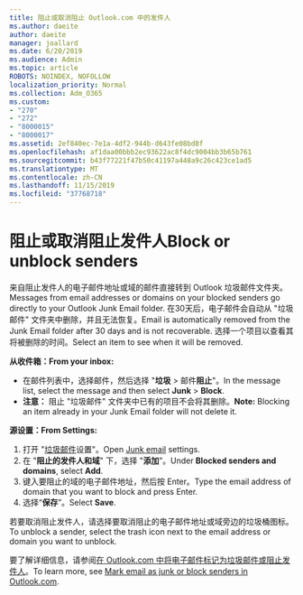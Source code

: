 ```yaml
---
title: 阻止或取消阻止 Outlook.com 中的发件人
ms.author: daeite
author: daeite
manager: joallard
ms.date: 6/20/2019
ms.audience: Admin
ms.topic: article
ROBOTS: NOINDEX, NOFOLLOW
localization_priority: Normal
ms.collection: Adm_O365
ms.custom:
- "270"
- "272"
- "8000015"
- "8000017"
ms.assetid: 2ef840ec-7e1a-4df2-944b-d643fe08bd8f
ms.openlocfilehash: af1daa00bbb2ec93622ac8f4dc9004bb3b65b761
ms.sourcegitcommit: b43f77221f47b50c41197a448a9c26c423ce1ad5
ms.translationtype: MT
ms.contentlocale: zh-CN
ms.lasthandoff: 11/15/2019
ms.locfileid: "37768718"
---
```

# <a name="block-or-unblock-senders"></a><span data-ttu-id="d050c-102">阻止或取消阻止发件人</span><span class="sxs-lookup"><span data-stu-id="d050c-102">Block or unblock senders</span></span>

<span data-ttu-id="d050c-103">来自阻止发件人的电子邮件地址或域的邮件直接转到 Outlook 垃圾邮件文件夹。</span><span class="sxs-lookup"><span data-stu-id="d050c-103">Messages from email addresses or domains on your blocked senders go directly to your Outlook Junk Email folder.</span></span> <span data-ttu-id="d050c-104">在30天后，电子邮件会自动从 "垃圾邮件" 文件夹中删除，并且无法恢复。</span><span class="sxs-lookup"><span data-stu-id="d050c-104">Email is automatically removed from the Junk Email folder after 30 days and is not recoverable.</span></span> <span data-ttu-id="d050c-105">选择一个项目以查看其将被删除的时间。</span><span class="sxs-lookup"><span data-stu-id="d050c-105">Select an item to see when it will be removed.</span></span>

<span data-ttu-id="d050c-106">**从收件箱：**</span><span class="sxs-lookup"><span data-stu-id="d050c-106">**From your inbox:**</span></span>

- <span data-ttu-id="d050c-107">在邮件列表中，选择邮件，然后选择 "**垃圾** > 邮件**阻止**"。</span><span class="sxs-lookup"><span data-stu-id="d050c-107">In the message list, select the message and then select **Junk** > **Block**.</span></span>
- <span data-ttu-id="d050c-108">**注意：** 阻止 "垃圾邮件" 文件夹中已有的项目不会将其删除。</span><span class="sxs-lookup"><span data-stu-id="d050c-108">**Note:** Blocking an item already in your Junk Email folder will not delete it.</span></span>

<span data-ttu-id="d050c-109">**源设置：**</span><span class="sxs-lookup"><span data-stu-id="d050c-109">**From Settings:**</span></span>

1. <span data-ttu-id="d050c-110">打开 "[垃圾邮件](https://outlook.live.com/mail/options/mail/junkEmail)设置"。</span><span class="sxs-lookup"><span data-stu-id="d050c-110">Open [Junk email](https://outlook.live.com/mail/options/mail/junkEmail) settings.</span></span>
2. <span data-ttu-id="d050c-111">在 "**阻止的发件人和域**" 下，选择 "**添加**"。</span><span class="sxs-lookup"><span data-stu-id="d050c-111">Under **Blocked senders and domains**, select **Add**.</span></span>
3. <span data-ttu-id="d050c-112">键入要阻止的域的电子邮件地址，然后按 Enter。</span><span class="sxs-lookup"><span data-stu-id="d050c-112">Type the email address of domain that you want to block and press Enter.</span></span>
4. <span data-ttu-id="d050c-113">选择“**保存**”。</span><span class="sxs-lookup"><span data-stu-id="d050c-113">Select **Save**.</span></span>

<span data-ttu-id="d050c-114">若要取消阻止发件人，请选择要取消阻止的电子邮件地址或域旁边的垃圾桶图标。</span><span class="sxs-lookup"><span data-stu-id="d050c-114">To unblock a sender, select the trash icon next to the email address or domain you want to unblock.</span></span>

<span data-ttu-id="d050c-115">要了解详细信息，请参阅[在 Outlook.com 中将电子邮件标记为垃圾邮件或阻止发件人](https://support.office.com/article/a3ece97b-82f8-4a5e-9ac3-e92fa6427ae4?wt.mc_id=Office_Outlook_com_Alchemy)。</span><span class="sxs-lookup"><span data-stu-id="d050c-115">To learn more, see [Mark email as junk or block senders in Outlook.com](https://support.office.com/article/a3ece97b-82f8-4a5e-9ac3-e92fa6427ae4?wt.mc_id=Office_Outlook_com_Alchemy).</span></span>